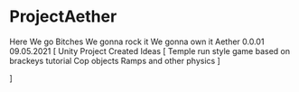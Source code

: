 # ProjectAether
Here We go
Bitches We gonna rock it 
We gonna own it
Aether 0.0.01 09.05.2021
[
    Unity Project Created
    Ideas
    [
        Temple run style game based on brackeys tutorial
        Cop objects
        Ramps and other physics
    ]
    
]
